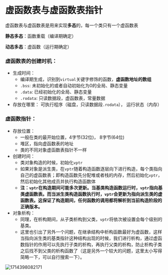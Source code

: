 # 虚函数表与虚函数表指针

虚函数表与虚函数表是用来实现**多态**的，每一个类只有一个虚函数表

**静态多态**：函数重载（编译期确定）

**动态多态**：虚函数（运行期确定）





### 虚函数表的创建时机：

+ 生成时间：
  + 编译期生成，识别到`virtual`关键字修饰的函数，**虚函数地址的数组**
  + `.bss`: 未初始化的或者自动初始化为0的全局、静态变量
  + `.data`: 已经初始化的全局、静态变量
  + `.rodata`: 只读数据段，虚函数表，常量数据
+ 存放在哪里： 可执行程序（磁盘，只读数据段`.rodata`）， 运行状态（内存）



### 虚函数指针：

+ 存放位置：
  + 一般在类的最开始位置，4字节(32位)， 8字节(64位)
  + 堆区，指向虚函数表的地址
  + 类的不同对象虚函数表指针不一样
+ 创建时间：
  + 类对象构造的时候，初始化`vptr`
  + 如果对象是派生类，在`vptr`随着构造函数逐层向下进行构造，每个类指向自己的虚函数表；即构造函数先分配堆或者栈的内存，然后初始化`vptr`，然后初始化其他成员并执行构造函数体
  + **注：`vptr`在构造期间可能多次更新。当基类构造函数运行时，`vptr`指向基类虚函数表。而当派生类构造函数执行时，`vptr`会更新为指向派生类的虚函数表。这保证了构造期间，任何函数的调用都将解析到当前构造阶段的正确版本。**
+ 对象析构：
  + 同理，在析构期间，从子类析构到父类，`vptr`将依次被设置会每个级别的基类。
  + 这里也引出了另外一个问题，在继承结构中析构函数最好为虚函数，这样当指向派生类的基类指针这种结构出现的时候，我们进行析构，通过虚函数指针的作用可以先执行子类的析构，再执行父类的析构，防止析构子类之后找不到父类的析构函数了（这是另外一个较大的问题，这里太小写得简略一下，可以自行搜索一下）。







![1714398082171](C:\Users\HP\AppData\Roaming\Typora\typora-user-images\1714398082171.png)